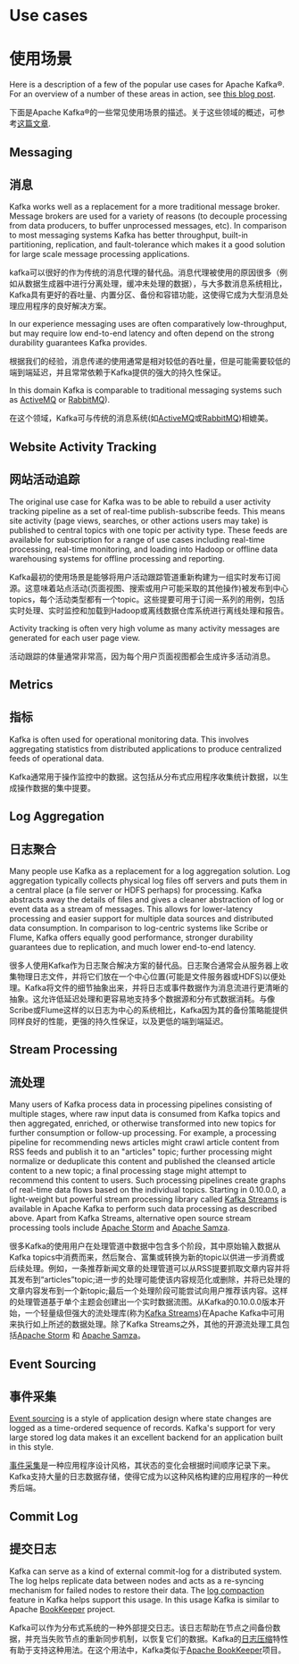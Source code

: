 # Use cases

# 使用场景

Here is a description of a few of the popular use cases for Apache Kafka®. For an overview of a number of these areas in action, see [this blog post](https://engineering.linkedin.com/distributed-systems/log-what-every-software-engineer-should-know-about-real-time-datas-unifying/).

下面是Apache Kafka®的一些常见使用场景的描述。关于这些领域的概述，可参考[这篇文章](https://engineering.linkedin.com/distributed-systems/log-what-every-software-engineer-should-know-about-real-time-datas-unifying/).

## Messaging

## 消息

Kafka works well as a replacement for a more traditional message broker. Message brokers are used for a variety of reasons (to decouple processing from data producers, to buffer unprocessed messages, etc). In comparison to most messaging systems Kafka has better throughput, built-in partitioning, replication, and fault-tolerance which makes it a good solution for large scale message processing applications.

kafka可以很好的作为传统的消息代理的替代品。消息代理被使用的原因很多（例如从数据生成器中进行分离处理，缓冲未处理的数据），与大多数消息系统相比，Kafka具有更好的吞吐量、内置分区、备份和容错功能，这使得它成为大型消息处理应用程序的良好解决方案。

In our experience messaging uses are often comparatively low-throughput, but may require low end-to-end latency and often depend on the strong durability guarantees Kafka provides.

根据我们的经验，消息传递的使用通常是相对较低的吞吐量，但是可能需要较低的端到端延迟，并且常常依赖于Kafka提供的强大的持久性保证。

In this domain Kafka is comparable to traditional messaging systems such as [ActiveMQ](http://activemq.apache.org/) or [RabbitMQ](https://www.rabbitmq.com/)).

在这个领域，Kafka可与传统的消息系统(如[ActiveMQ](http://activemq.apache.org/)或[RabbitMQ](https://www.rabbitmq.com/))相媲美。

## Website Activity Tracking

## 网站活动追踪

The original use case for Kafka was to be able to rebuild a user activity tracking pipeline as a set of real-time publish-subscribe feeds. This means site activity (page views, searches, or other actions users may take) is published to central topics with one topic per activity type. These feeds are available for subscription for a range of use cases including real-time processing, real-time monitoring, and loading into Hadoop or offline data warehousing systems for offline processing and reporting.

Kafka最初的使用场景是能够将用户活动跟踪管道重新构建为一组实时发布订阅源。这意味着站点活动(页面视图、搜索或用户可能采取的其他操作)被发布到中心topics，每个活动类型都有一个topic。这些提要可用于订阅一系列的用例，包括实时处理、实时监控和加载到Hadoop或离线数据仓库系统进行离线处理和报告。

Activity tracking is often very high volume as many activity messages are generated for each user page view.

活动跟踪的体量通常非常高，因为每个用户页面视图都会生成许多活动消息。

## Metrics

## 指标

Kafka is often used for operational monitoring data. This involves aggregating statistics from distributed applications to produce centralized feeds of operational data.

Kafka通常用于操作监控中的数据。这包括从分布式应用程序收集统计数据，以生成操作数据的集中提要。

## Log Aggregation

## 日志聚合

Many people use Kafka as a replacement for a log aggregation solution. Log aggregation typically collects physical log files off servers and puts them in a central place (a file server or HDFS perhaps) for processing. Kafka abstracts away the details of files and gives a cleaner abstraction of log or event data as a stream of messages. This allows for lower-latency processing and easier support for multiple data sources and distributed data consumption. In comparison to log-centric systems like Scribe or Flume, Kafka offers equally good performance, stronger durability guarantees due to replication, and much lower end-to-end latency.

很多人使用Kafka作为日志聚合解决方案的替代品。日志聚合通常会从服务器上收集物理日志文件，并将它们放在一个中心位置(可能是文件服务器或HDFS)以便处理。Kafka将文件的细节抽象出来，并将日志或事件数据作为消息流进行更清晰的抽象。这允许低延迟处理和更容易地支持多个数据源和分布式数据消耗。与像Scribe或Flume这样的以日志为中心的系统相比，Kafka因为其的备份策略能提供同样良好的性能，更强的持久性保证，以及更低的端到端延迟。

## Stream Processing

## 流处理

Many users of Kafka process data in processing pipelines consisting of multiple stages, where raw input data is consumed from Kafka topics and then aggregated, enriched, or otherwise transformed into new topics for further consumption or follow-up processing. For example, a processing pipeline for recommending news articles might crawl article content from RSS feeds and publish it to an "articles" topic; further processing might normalize or deduplicate this content and published the cleansed article content to a new topic; a final processing stage might attempt to recommend this content to users. Such processing pipelines create graphs of real-time data flows based on the individual topics. Starting in 0.10.0.0, a light-weight but powerful stream processing library called [Kafka Streams](http://kafka.apache.org/documentation/streams) is available in Apache Kafka to perform such data processing as described above. Apart from Kafka Streams, alternative open source stream processing tools include [Apache Storm](https://storm.apache.org/) and [Apache Samza](http://samza.apache.org/).

很多Kafka的使用用户在处理管道中数据中包含多个阶段，其中原始输入数据从Kafka topics中消费而来，然后聚合、富集或转换为新的topic以供进一步消费或后续处理。例如，一条推荐新闻文章的处理管道可以从RSS提要抓取文章内容并将其发布到“articles”topic;进一步的处理可能使该内容规范化或删除，并将已处理的文章内容发布到一个新topic;最后一个处理阶段可能尝试向用户推荐该内容。这样的处理管道基于单个主题会创建出一个实时数据流图。从Kafka的0.10.0.0版本开始，一个轻量级但强大的流处理库(称为[Kafka Streams](./documentations/kafka_streams))在Apache Kafka中可用来执行如上所述的数据处理。除了Kafka Streams之外，其他的开源流处理工具包括[Apache Storm](https://storm.apache.org/) 和 [Apache Samza](http://samza.apache.org/)。

## Event Sourcing

## 事件采集

[Event sourcing](https://martinfowler.com/eaaDev/EventSourcing.html) is a style of application design where state changes are logged as a time-ordered sequence of records. Kafka's support for very large stored log data makes it an excellent backend for an application built in this style.

[事件采集](https://martinfowler.com/eaaDev/EventSourcing.html)是一种应用程序设计风格，其状态的变化会根据时间顺序记录下来。Kafka支持大量的日志数据存储，使得它成为以这种风格构建的应用程序的一种优秀后端。


## Commit Log

## 提交日志

Kafka can serve as a kind of external commit-log for a distributed system. The log helps replicate data between nodes and acts as a re-syncing mechanism for failed nodes to restore their data. The [log compaction](http://kafka.apache.org/documentation.html#compaction) feature in Kafka helps support this usage. In this usage Kafka is similar to Apache [BookKeeper](http://zookeeper.apache.org/bookkeeper/) project.

Kafka可以作为分布式系统的一种外部提交日志。该日志帮助在节点之间备份数据，并充当失败节点的重新同步机制，以恢复它们的数据。Kafka的[日志压缩](./documentations/design/log_compaction.md)特性有助于支持这种用法。在这个用法中，Kafka类似于[Apache BookKeeper](http://zookeeper.apache.org/bookkeeper/)项目。

